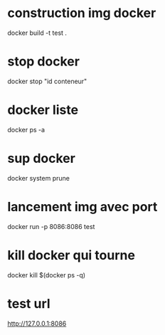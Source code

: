 # construction img docker
docker build -t test .

# stop docker
docker stop "id conteneur"

# docker liste
docker ps -a

# sup docker
docker system prune

# lancement img avec port
docker run -p 8086:8086 test

# kill docker qui tourne
docker kill $(docker ps -q)

# test url
http://127.0.0.1:8086
